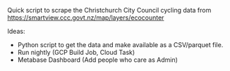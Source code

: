 
Quick script to scrape the Christchurch City Council cycling
data from https://smartview.ccc.govt.nz/map/layers/ecocounter



Ideas:

- Python script to get the data and make available as a CSV/parquet file. 
- Run nightly (GCP Build Job, Cloud Task)
- Metabase Dashboard (Add people who care as Admin)


